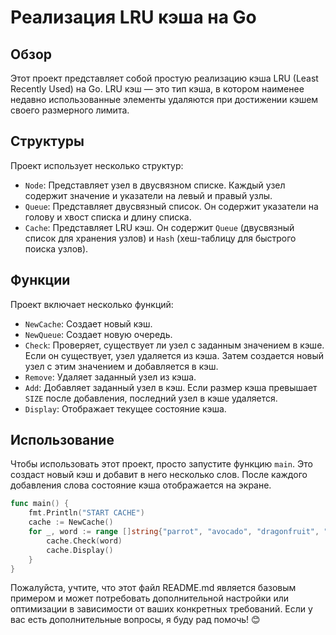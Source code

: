 
# Реализация LRU кэша на Go

## Обзор

Этот проект представляет собой простую реализацию кэша LRU (Least Recently Used) на Go. LRU кэш — это тип кэша, в котором наименее недавно использованные элементы удаляются при достижении кэшем своего размерного лимита.

## Структуры

Проект использует несколько структур:

- `Node`: Представляет узел в двусвязном списке. Каждый узел содержит значение и указатели на левый и правый узлы.
- `Queue`: Представляет двусвязный список. Он содержит указатели на голову и хвост списка и длину списка.
- `Cache`: Представляет LRU кэш. Он содержит `Queue` (двусвязный список для хранения узлов) и `Hash` (хеш-таблицу для быстрого поиска узлов).

## Функции

Проект включает несколько функций:

- `NewCache`: Создает новый кэш.
- `NewQueue`: Создает новую очередь.
- `Check`: Проверяет, существует ли узел с заданным значением в кэше. Если он существует, узел удаляется из кэша. Затем создается новый узел с этим значением и добавляется в кэш.
- `Remove`: Удаляет заданный узел из кэша.
- `Add`: Добавляет заданный узел в кэш. Если размер кэша превышает `SIZE` после добавления, последний узел в кэше удаляется.
- `Display`: Отображает текущее состояние кэша.

## Использование

Чтобы использовать этот проект, просто запустите функцию `main`. Это создаст новый кэш и добавит в него несколько слов. После каждого добавления слова состояние кэша отображается на экране.

```go
func main() {
	fmt.Println("START CACHE")
	cache := NewCache()
	for _, word := range []string{"parrot", "avocado", "dragonfruit", "tree", "potato", "tomato", "tre", "dog"} {
		cache.Check(word)
		cache.Display()
	}
}
```
Пожалуйста, учтите, что этот файл README.md является базовым примером и может потребовать дополнительной настройки или оптимизации в зависимости от ваших конкретных требований. Если у вас есть дополнительные вопросы, я буду рад помочь! 😊
